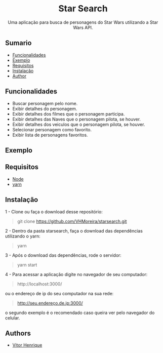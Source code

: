 <h1 align="center"> Star Search </h1>

<p align="center"> 
    Uma aplicação para busca de personagens do Star Wars utilizando a Star Wars API.
</p>

## Sumario

- [Funcionalidades](#funcionalidades)
- [Exemplo](#exemplo)
- [Requisitos](#requisitos)
- [Instalação](#instalação)
- [Author](#author)

## Funcionalidades

- Buscar personagem pelo nome.
- Exibir detalhes do personagem.
- Exibir detalhes dos filmes que o personagem participa.
- Exibir detalhes das Naves que o personagem pilota, se houver.
- Exibir detalhes dos veiculos que o personagem pilota, se houver.
- Selecionar personagem como favorito.
- Exibir lista de personagens favoritos.

## Exemplo

## Requisitos

- [Node](https://nodejs.org/en/download/)
- [yarn](https://yarnpkg.com/)

## Instalação

1 - Clone ou faça o download desse repositório:

> git clone https://github.com/VHMoreira/starsearch.git

2 - Dentro da pasta starsearch, faça o download das dependências utilizando o yarn:

> yarn

3 - Após o download das dependências, rode o servidor:

> yarn start

4 - Para acessar a aplicação digite no navegador de seu computador:

> http://localhost:3000/

ou o endereço de ip do seu computador na sua rede:

> http://seu.endereço.de.ip:3000/

o segundo exemplo é o recomendado caso queira ver pelo navegador do celular.

## Authors

- [Vitor Henrique]("https://github.com/VHMoreira")
